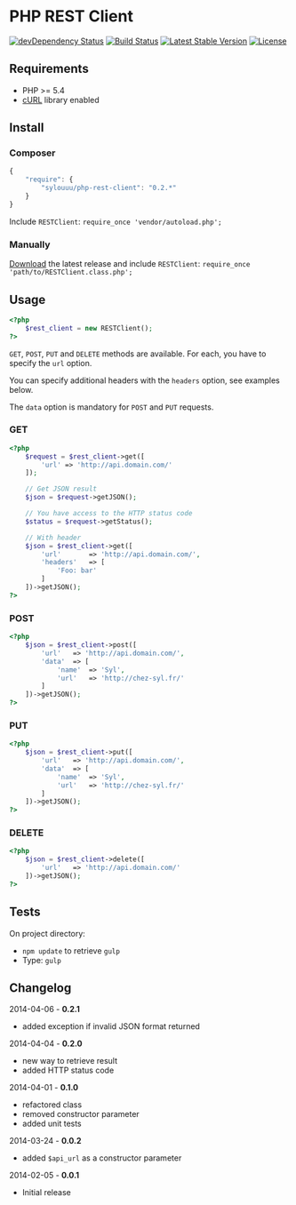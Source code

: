 # PHP REST Client

[![devDependency Status](https://david-dm.org/sylouuu/php-rest-client/dev-status.svg?theme=shields.io)](https://david-dm.org/sylouuu/php-rest-client#info=devDependencies)
[![Build Status](https://travis-ci.org/sylouuu/php-rest-client.png)](https://travis-ci.org/sylouuu/php-rest-client)
[![Latest Stable Version](https://poser.pugx.org/sylouuu/php-rest-client/v/stable.png)](https://packagist.org/packages/sylouuu/php-rest-client)
[![License](https://poser.pugx.org/sylouuu/php-rest-client/license.png)](https://packagist.org/packages/sylouuu/php-rest-client)

## Requirements

* PHP >= 5.4
* [cURL](http://php.net/manual/fr/book.curl.php/) library enabled

## Install

### Composer

```js
{
    "require": {
        "sylouuu/php-rest-client": "0.2.*"
    }
}
```

Include ```RESTClient```: ```require_once 'vendor/autoload.php';```

### Manually

[Download](https://github.com/sylouuu/php-rest-client/releases) the latest release and include ```RESTClient```: ```require_once 'path/to/RESTClient.class.php';```

## Usage

```php
<?php
    $rest_client = new RESTClient();
?>
```

```GET```, ```POST```, ```PUT``` and ```DELETE``` methods are available. For each, you have to specify the ```url``` option.

You can specify additional headers with the ```headers``` option, see examples below.

The ```data``` option is mandatory for  ```POST``` and ```PUT``` requests.

### GET

```php
<?php
    $request = $rest_client->get([
        'url' => 'http://api.domain.com/'
    ]);

    // Get JSON result
    $json = $request->getJSON();

    // You have access to the HTTP status code
    $status = $request->getStatus();

    // With header
    $json = $rest_client->get([
        'url'       => 'http://api.domain.com/',
        'headers'   => [
            'Foo: bar'
        ]
    ])->getJSON();
?>
```

### POST

```php
<?php
    $json = $rest_client->post([
        'url'   => 'http://api.domain.com/',
        'data'  => [
            'name'  => 'Syl',
            'url'   => 'http://chez-syl.fr/'
        ]
    ])->getJSON();
?>
```

### PUT

```php
<?php
    $json = $rest_client->put([
        'url'   => 'http://api.domain.com/',
        'data'  => [
            'name'  => 'Syl',
            'url'   => 'http://chez-syl.fr/'
        ]
    ])->getJSON();
?>
```

### DELETE

```php
<?php
    $json = $rest_client->delete([
        'url'   => 'http://api.domain.com/'
    ])->getJSON();
?>
```

## Tests

On project directory:

* ```npm update``` to retrieve ```gulp```
* Type: ```gulp```

## Changelog

2014-04-06 - **0.2.1**

* added exception if invalid JSON format returned

2014-04-04 - **0.2.0**

* new way to retrieve result
* added HTTP status code

2014-04-01 - **0.1.0**

* refactored class
* removed constructor parameter
* added unit tests

2014-03-24 - **0.0.2**

* added ```$api_url``` as a constructor parameter

2014-02-05 - **0.0.1**

* Initial release
